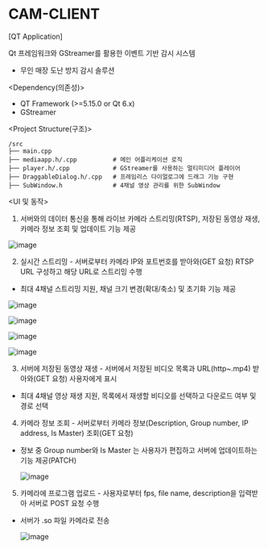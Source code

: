# CAM-CLIENT
[QT Application]

Qt 프레임워크와 GStreamer를 활용한 이벤트 기반 감시 시스템

- 무인 매장 도난 방지 감시 솔루션

<Dependency(의존성)>
	
- QT Framework (>=5.15.0 or Qt 6.x) 
- GStreamer

<Project Structure(구조)>
	
	/src
	├── main.cpp             
	├── mediaapp.h/.cpp          # 메인 어플리케이션 로직	
	├── player.h/.cpp            # GStreamer를 사용하는 멀티미디어 플레이어
	├── DraggableDialog.h/.cpp   # 프레임리스 다이얼로그에 드래그 기능 구현
	├── SubWindow.h              # 4채널 영상 관리를 위한 SubWindow
	
<UI 및 동작>
1. 서버와의 데이터 통신을 통해 라이브 카메라 스트리밍(RTSP), 저장된 동영상 재생, 카메라 정보 조회 및 업데이트 기능 제공

![image](https://github.com/user-attachments/assets/d05da136-351b-4c22-a325-8e8fd92fb21c)
      
2. 실시간 스트리밍 - 서버로부터 카메라 IP와 포트번호를 받아와(GET 요청) RTSP URL 구성하고 해당 URL로 스트리밍 수행
      
- 최대 4채널 스트리밍 지원, 채널 크기 변경(확대/축소) 및 초기화 기능 제공

![image](https://github.com/user-attachments/assets/f0f55133-b8cb-4fe8-925a-179c916a135f)

![image](https://github.com/user-attachments/assets/87336833-5c49-45de-afe4-39a594046359)

![image](https://github.com/user-attachments/assets/75ed004d-6337-441e-a8e1-d0d995932363)

![image](https://github.com/user-attachments/assets/00a7ea93-e5af-4677-8e13-6eddd2eb23d2)

3. 서버에 저장된 동영상 재생 - 서버에서 저장된 비디오 목록과 URL(http~.mp4) 받아와(GET 요청) 사용자에게 표시
      
- 최대 4채널 영상 재생 지원, 목록에서 재생할 비디오를 선택하고 다운로드 여부 및 경로 선택

4. 카메라 정보 조회 - 서버로부터 카메라 정보(Description, Group number, IP address, Is Master) 조회(GET 요청)
      
- 정보 중 Group number와 Is Master 는 사용자가 편집하고 서버에 업데이트하는 기능 제공(PATCH)

  ![image](https://github.com/user-attachments/assets/69678036-e9ae-4157-8d4f-7bb2d80adc96)

5. 카메라에 프로그램 업로드 - 사용자로부터 fps, file name, description을 입력받아 서버로 POST 요청 수행

- 서버가 .so 파일 카메라로 전송

  ![image](https://github.com/user-attachments/assets/88e5f03e-a4de-46b3-a946-6986f5265eb8)
